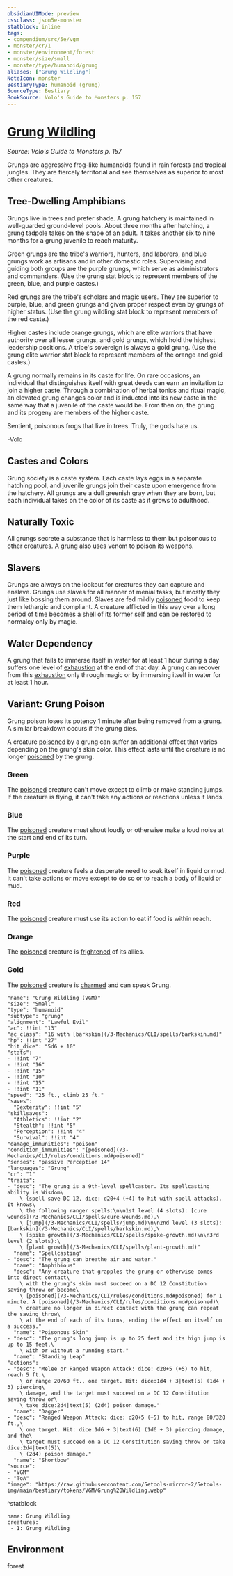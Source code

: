 ```yaml
---
obsidianUIMode: preview
cssclass: json5e-monster
statblock: inline
tags:
- compendium/src/5e/vgm
- monster/cr/1
- monster/environment/forest
- monster/size/small
- monster/type/humanoid/grung
aliases: ["Grung Wildling"]
NoteIcon: monster
BestiaryType: humanoid (grung)
SourceType: Bestiary
BookSource: Volo's Guide to Monsters p. 157
---
```

# [Grung Wildling](3-Mechanics\CLI\bestiary\humanoid/grung-wildling-vgm.md)
*Source: Volo's Guide to Monsters p. 157*  

Grungs are aggressive frog-like humanoids found in rain forests and tropical jungles. They are fiercely territorial and see themselves as superior to most other creatures.

## Tree-Dwelling Amphibians

Grungs live in trees and prefer shade. A grung hatchery is maintained in well-guarded ground-level pools. About three months after hatching, a grung tadpole takes on the shape of an adult. It takes another six to nine months for a grung juvenile to reach maturity.

Green grungs are the tribe's warriors, hunters, and laborers, and blue grungs work as artisans and in other domestic roles. Supervising and guiding both groups are the purple grungs, which serve as administrators and commanders. (Use the grung stat block to represent members of the green, blue, and purple castes.)

Red grungs are the tribe's scholars and magic users. They are superior to purple, blue, and green grungs and given proper respect even by grungs of higher status. (Use the grung wildling stat block to represent members of the red caste.)

Higher castes include orange grungs, which are elite warriors that have authority over all lesser grungs, and gold grungs, which hold the highest leadership positions. A tribe's sovereign is always a gold grung. (Use the grung elite warrior stat block to represent members of the orange and gold castes.)

A grung normally remains in its caste for life. On rare occasions, an individual that distinguishes itself with great deeds can earn an invitation to join a higher caste. Through a combination of herbal tonics and ritual magic, an elevated grung changes color and is inducted into its new caste in the same way that a juvenile of the caste would be. From then on, the grung and its progeny are members of the higher caste.

Sentient, poisonous frogs that live in trees. Truly, the gods hate us.

-Volo

## Castes and Colors

Grung society is a caste system. Each caste lays eggs in a separate hatching pool, and juvenile grungs join their caste upon emergence from the hatchery. All grungs are a dull greenish gray when they are born, but each individual takes on the color of its caste as it grows to adulthood.

## Naturally Toxic

All grungs secrete a substance that is harmless to them but poisonous to other creatures. A grung also uses venom to poison its weapons.

## Slavers

Grungs are always on the lookout for creatures they can capture and enslave. Grungs use slaves for all manner of menial tasks, but mostly they just like bossing them around. Slaves are fed mildly [poisoned](/3-Mechanics/CLI/rules/conditions.md#poisoned) food to keep them lethargic and compliant. A creature afflicted in this way over a long period of time becomes a shell of its former self and can be restored to normalcy only by magic.

## Water Dependency

A grung that fails to immerse itself in water for at least 1 hour during a day suffers one level of [exhaustion](/3-Mechanics/CLI/rules/conditions.md#exhaustion) at the end of that day. A grung can recover from this [exhaustion](/3-Mechanics/CLI/rules/conditions.md#exhaustion) only through magic or by immersing itself in water for at least 1 hour.

## Variant: Grung Poison

Grung poison loses its potency 1 minute after being removed from a grung. A similar breakdown occurs if the grung dies.

A creature [poisoned](/3-Mechanics/CLI/rules/conditions.md#poisoned) by a grung can suffer an additional effect that varies depending on the grung's skin color. This effect lasts until the creature is no longer [poisoned](/3-Mechanics/CLI/rules/conditions.md#poisoned) by the grung.

### Green

The [poisoned](/3-Mechanics/CLI/rules/conditions.md#poisoned) creature can't move except to climb or make standing jumps. If the creature is flying, it can't take any actions or reactions unless it lands.

### Blue

The [poisoned](/3-Mechanics/CLI/rules/conditions.md#poisoned) creature must shout loudly or otherwise make a loud noise at the start and end of its turn.

### Purple

The [poisoned](/3-Mechanics/CLI/rules/conditions.md#poisoned) creature feels a desperate need to soak itself in liquid or mud. It can't take actions or move except to do so or to reach a body of liquid or mud.

### Red

The [poisoned](/3-Mechanics/CLI/rules/conditions.md#poisoned) creature must use its action to eat if food is within reach.

### Orange

The [poisoned](/3-Mechanics/CLI/rules/conditions.md#poisoned) creature is [frightened](/3-Mechanics/CLI/rules/conditions.md#frightened) of its allies.

### Gold

The [poisoned](/3-Mechanics/CLI/rules/conditions.md#poisoned) creature is [charmed](/3-Mechanics/CLI/rules/conditions.md#charmed) and can speak Grung.

```statblock
"name": "Grung Wildling (VGM)"
"size": "Small"
"type": "humanoid"
"subtype": "grung"
"alignment": "Lawful Evil"
"ac": !!int "13"
"ac_class": "16 with [barkskin](/3-Mechanics/CLI/spells/barkskin.md)"
"hp": !!int "27"
"hit_dice": "5d6 + 10"
"stats":
- !!int "7"
- !!int "16"
- !!int "15"
- !!int "10"
- !!int "15"
- !!int "11"
"speed": "25 ft., climb 25 ft."
"saves":
  "Dexterity": !!int "5"
"skillsaves":
  "Athletics": !!int "2"
  "Stealth": !!int "5"
  "Perception": !!int "4"
  "Survival": !!int "4"
"damage_immunities": "poison"
"condition_immunities": "[poisoned](/3-Mechanics/CLI/rules/conditions.md#poisoned)"
"senses": "passive Perception 14"
"languages": "Grung"
"cr": "1"
"traits":
- "desc": "The grung is a 9th-level spellcaster. Its spellcasting ability is Wisdom\
    \ (spell save DC 12, dice: d20+4 (+4) to hit with spell attacks). It knows\
    \ the following ranger spells:\n\n1st level (4 slots): [cure wounds](/3-Mechanics/CLI/spells/cure-wounds.md),\
    \ [jump](/3-Mechanics/CLI/spells/jump.md)\n\n2nd level (3 slots): [barkskin](/3-Mechanics/CLI/spells/barkskin.md),\
    \ [spike growth](/3-Mechanics/CLI/spells/spike-growth.md)\n\n3rd level (2 slots):\
    \ [plant growth](/3-Mechanics/CLI/spells/plant-growth.md)"
  "name": "Spellcasting"
- "desc": "The grung can breathe air and water."
  "name": "Amphibious"
- "desc": "Any creature that grapples the grung or otherwise comes into direct contact\
    \ with the grung's skin must succeed on a DC 12 Constitution saving throw or become\
    \ [poisoned](/3-Mechanics/CLI/rules/conditions.md#poisoned) for 1 minute. A [poisoned](/3-Mechanics/CLI/rules/conditions.md#poisoned)\
    \ creature no longer in direct contact with the grung can repeat the saving throw\
    \ at the end of each of its turns, ending the effect on itself on a success."
  "name": "Poisonous Skin"
- "desc": "The grung's long jump is up to 25 feet and its high jump is up to 15 feet,\
    \ with or without a running start."
  "name": "Standing Leap"
"actions":
- "desc": "Melee or Ranged Weapon Attack: dice: d20+5 (+5) to hit, reach 5 ft.\
    \ or range 20/60 ft., one target. Hit: dice:1d4 + 3|text(5) (1d4 + 3) piercing\
    \ damage, and the target must succeed on a DC 12 Constitution saving throw or\
    \ take dice:2d4|text(5) (2d4) poison damage."
  "name": "Dagger"
- "desc": "Ranged Weapon Attack: dice: d20+5 (+5) to hit, range 80/320 ft.,\
    \ one target. Hit: dice:1d6 + 3|text(6) (1d6 + 3) piercing damage, and the\
    \ target must succeed on a DC 12 Constitution saving throw or take dice:2d4|text(5)\
    \ (2d4) poison damage."
  "name": "Shortbow"
"source":
- "VGM"
- "ToA"
"image": "https://raw.githubusercontent.com/5etools-mirror-2/5etools-img/main/bestiary/tokens/VGM/Grung%20Wildling.webp"
```
^statblock

```encounter-table
name: Grung Wildling
creatures:
 - 1: Grung Wildling
```

## Environment

forest